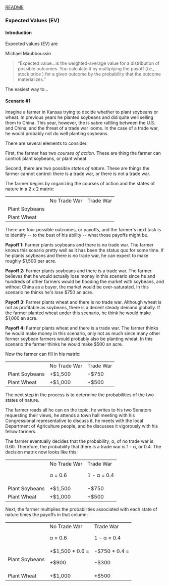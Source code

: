 [README](https://github.com/vmsmith/DecisionSupportTool/blob/master/README.md)

### Expected Values (EV)  

#### Introduction  

Expected values (EV) are

Michael Maubboussin  

>“Expected value...is the weighted-average value for a distribution of possible outcomes. You calculate it by multiplying the payoff (i.e., stock price ) for a given outcome by the probability that the outcome materializes.”

The easiest way to...

#### Scenario #1  

Imagine a farmer in Kansas trying to decide whether to plant soybeans or wheat. In previous years he planted soybeans and did quite well selling them to China. This year, however, the is sabre rattling between the U.S. and China, and the threat of a trade war looms. In the case of a trade war, he would probably not do well planting soybeans.

There are several elements to consider.

First, the farmer has two *courses of action*. These are thing the farmer can control: plant soybeans, or plant wheat.

Second, there are two possible *states of nature*. These are things the farmer cannot control: there is a trade war, or there is not a trade war.

The farmer begins by organizing the courses of action and the states of nature in a 2 x 2 matrix:

<table>
  <tr><td></td><td>No Trade War</td><td>Trade War</td></tr>
  <tr><td>Plant Soybeans</td><td></td><td></td></tr>
  <tr><td>Plant Wheat</td><td></td><td></td></tr>
</table>  

There are four possible outcomes, or payoffs, and the farmer's next task is to identify -- to the best of his ability -- what those payoffs might be.

**Payoff 1:** Farmer plants soybeans and there is no trade war. The farmer knows this sceario pretty well as it has been the status quo for some time. If he plants soybeans and there is no trade war, he can expect to make roughly $1,500 per acre.

**Payoff 2:** Farmer plants soybeans and there is a trade war. The farmer believes that he would actually lose money in this scenario since he and hundreds of other farmers would be flooding the market with soybeans, and without China as a buyer, the market would be over-saturated. In this scenario he thinks he's lose $750 an acre.

**Payoff 3:** Farmer plants wheat and there is no trade war. Although wheat is not as profitable as soybeans, there is a decent steady demand globally. If the farmer planted wheat under this scenario, he think he would make $1,000 an acre.

**Payoff 4:** Farmer plants wheat and there is a trade war. The farmer thinks he would make money in this scenario, only not as much since many other former soybean farmers would probably also be planting wheat. In this scenario the farmer thinks he would make $500 an acre.

Now the farmer can fill in his matrix:

<table>
  <tr><td></td><td>No Trade War</td><td>Trade War</td></tr>
  <tr><td>Plant Soybeans</td><td>+$1,500</td><td>-$750</td></tr>
  <tr><td>Plant Wheat</td><td>+$1,000</td><td>+$500</td></tr>
</table> 

The next step in the process is to determine the probabilities of the two states of nature.

The farmer reads all he can on the topic, he writes to his two Senators requesting their views, he attends a town hall meeting with his Congressional representative to discuss it, he meets with the local Department of Agriculture people, and he discusses it vigorously with his fellow farmers.

The farmer eventually decides that the probability, &alpha;, of no trade war is 0.60. Therefore, the probability that there *is* a trade war is 1 - &alpha;, or 0.4. The decision matrix now looks like this:

<table>
  <tr><td></td><td>No Trade War<p>&alpha; = 0.6</td><td>Trade War<p>1 - &alpha; = 0.4</td></tr>
  <tr><td>Plant Soybeans</td><td>+$1,500</td><td>-$750</td></tr>
  <tr><td>Plant Wheat</td><td>+$1,000</td><td>+$500</td></tr>
</table> 

Next, the farmer multiplies the probabilities associated with each state of nature times the payoffs in that column:

<table>
  <tr><td></td><td>No Trade War<p>&alpha; = 0.6</td><td>Trade War<p>1 - &alpha; = 0.4</td></tr>
  <tr><td>Plant Soybeans</td><td>+$1,500 * 0.6 =<p>+$900</td><td>-$750 * 0.4 = <p>-$300</td></tr>
  <tr><td>Plant Wheat</td><td>+$1,000</td><td>+$500</td></tr>
</table> 
